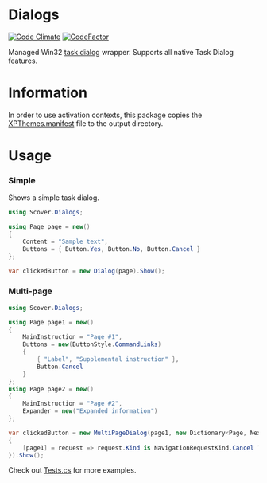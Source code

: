 # Dialogs
[![Code Climate](https://codeclimate.com/github/5cover/Dialogs.png)](https://codeclimate.com/github/5cover/Dialogs.png)
[![CodeFactor](https://www.codefactor.io/repository/github/5cover/dialogs/badge)](https://www.codefactor.io/repository/github/5cover/dialogs)

Managed Win32 [task dialog](https://learn.microsoft.com/en-us/windows/win32/controls/task-dialogs-overview) wrapper.
Supports all native Task Dialog features.

# Information

In order to use activation contexts, this package copies the [XPThemes.manifest](https://github.com/5cover/Dialogs/blob/master/Dialogs/XPThemes.manifest) file to the output directory.

# Usage

### Simple
Shows a simple task dialog.
```cs
using Scover.Dialogs;

using Page page = new()
{
    Content = "Sample text",
    Buttons = { Button.Yes, Button.No, Button.Cancel }
};

var clickedButton = new Dialog(page).Show();
```

### Multi-page
```cs
using Scover.Dialogs;

using Page page1 = new()
{
    MainInstruction = "Page #1",
    Buttons = new(ButtonStyle.CommandLinks)
    {
        { "Label", "Supplemental instruction" },
        Button.Cancel
    }
};
using Page page2 = new()
{
    MainInstruction = "Page #2",
    Expander = new("Expanded information") 
};

var clickedButton = new MultiPageDialog(page1, new Dictionary<Page, NextPageSelector>
{
    [page1] = request => request.Kind is NavigationRequestKind.Cancel ? null : page2,
}).Show();
```

Check out [Tests.cs](https://github.com/5cover/Dialogs/blob/master/Tests/DialogTests.cs) for more examples.


